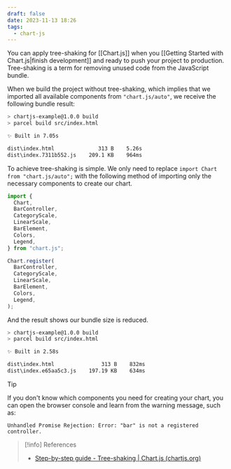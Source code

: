 ```yaml
---
draft: false
date: 2023-11-13 18:26
tags:
  - chart-js
---
```


You can apply tree-shaking for [[Chart.js]] when you [[Getting Started with Chart.js|finish development]] and ready to push your project to production. Tree-shaking is a term for removing unused code from the JavaScript bundle.

When we build the project without tree-shaking, which implies that we imported all available components from `"chart.js/auto"`, we receive the following bundle result:
```bash
> chartjs-example@1.0.0 build
> parcel build src/index.html

✨ Built in 7.05s

dist\index.html              313 B    5.26s
dist\index.7311b552.js    209.1 KB    964ms
```

To achieve tree-shaking is simple. We only need to replace `import Chart from "chart.js/auto";` with the following method of importing only the necessary components to create our chart.
```js
import {
  Chart,
  BarController,
  CategoryScale,
  LinearScale,
  BarElement,
  Colors,
  Legend,
} from "chart.js";

Chart.register(
  BarController,
  CategoryScale,
  LinearScale,
  BarElement,
  Colors,
  Legend,
);
```
And the result shows our bundle size is reduced.
```bash
> chartjs-example@1.0.0 build
> parcel build src/index.html

✨ Built in 2.58s

dist\index.html               313 B    832ms
dist\index.e65aa5c3.js    197.19 KB    634ms
```

> [!tip]
> If you don't know which components you need for creating your chart, you can open the browser console and learn from the warning message, such as:
> ```
> Unhandled Promise Rejection: Error: "bar" is not a registered controller.
> ```

> [!info] References
> - [Step-by-step guide - Tree-shaking | Chart.js (chartjs.org)](https://www.chartjs.org/docs/latest/getting-started/usage.html#tree-shaking)
